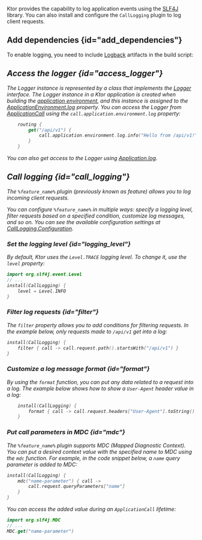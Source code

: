[//]: # (title: Logging)

Ktor provides the capability to log application events using the [SLF4J](http://www.slf4j.org/) library. You can also install and configure the `CallLogging` plugin to log client requests.

## Add dependencies {id="add_dependencies"}
To enable logging, you need to include [Logback](https://logback.qos.ch/) artifacts in the build script:

<var name="group_id" value="ch.qos.logback"/>
<var name="artifact_name" value="logback-classic"/>
<var name="version" value="logback_version"/>
<include src="lib.xml" include-id="add_artifact"/>


## Access the logger {id="access_logger"}
The Logger instance is represented by a class that implements the [Logger](http://www.slf4j.org/api/org/slf4j/Logger.html) interface. The Logger instance in a Ktor application is created when building the [application environment](Configurations.xml), and this instance is assigned to the [ApplicationEnvironment.log](https://api.ktor.io/ktor-server/ktor-server-core/ktor-server-core/io.ktor.application/-application-environment/log.html) property. You can access the Logger from [ApplicationCall](https://api.ktor.io/ktor-server/ktor-server-core/ktor-server-core/io.ktor.application/-application-call/index.html) using the `call.application.environment.log` property:
```kotlin
    routing {
        get("/api/v1") {
            call.application.environment.log.info("Hello from /api/v1!")
        }
    }
```

You can also get access to the Logger using [Application.log](https://api.ktor.io/ktor-server/ktor-server-core/ktor-server-core/io.ktor.application/log.html).



## Call logging {id="call_logging"}
<var name="feature_name" value="CallLogging"/>

The `%feature_name%` plugin (previously known as feature) allows you to log incoming client requests.
<include src="lib.xml" include-id="install_feature"/>

You can configure `%feature_name%` in multiple ways: specify a logging level, filter requests based on a specified condition, customize log messages, and so on. You can see the available configuration settings at [CallLogging.Configuration](https://api.ktor.io/ktor-server/ktor-server-core/ktor-server-core/io.ktor.features/-call-logging/-configuration/index.html).

### Set the logging level {id="logging_level"}
By default, Ktor uses the `Level.TRACE` logging level. To change it, use the `level` property:
```kotlin
import org.slf4j.event.Level
// ...
install(CallLogging) {
    level = Level.INFO
}
```

### Filter log requests {id="filter"}
The `filter` property allows you to add conditions for filtering requests. In the example below, only requests made to `/api/v1` get into a log:
```kotlin
install(CallLogging) {
    filter { call -> call.request.path().startsWith("/api/v1") }
}
```

### Customize a log message format {id="format"}
By using the `format` function, you can put any data related to a request into a log. The example below shows how to show a `User-Agent` header value in a log:

```kotlin
    install(CallLogging) {
        format { call -> call.request.headers["User-Agent"].toString() }
    }
```


### Put call parameters in MDC {id="mdc"}
The `%feature_name%` plugin supports MDC (Mapped Diagnostic Context). You can put a desired context value with the specified name to MDC using the `mdc` function. For example, in the code snippet below, a `name` query parameter is added to MDC:

```kotlin
install(CallLogging) {
    mdc("name-parameter") { call ->
        call.request.queryParameters["name"]
    }
}
```
You can access the added value during an `ApplicationCall` lifetime:
```kotlin
import org.slf4j.MDC
// ...
MDC.get("name-parameter")
```
